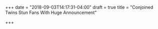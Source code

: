+++
date = "2018-09-03T14:17:31-04:00"
draft = true
title = "Conjoined Twins Stun Fans With Huge Announcement"

+++
